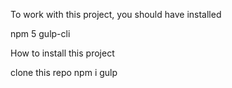 To work with this project, you should have installed

npm 5
  gulp-cli



How to install this project

clone this repo
  npm i
  gulp
